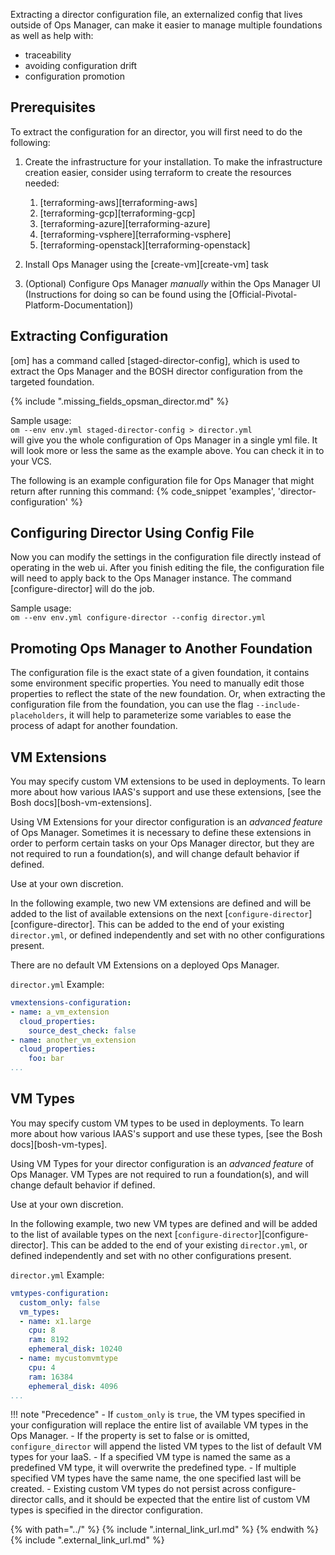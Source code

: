 Extracting a director configuration file, an externalized config that lives outside of Ops Manager, can make it easier to manage multiple foundations as well as help with:

- traceability
- avoiding configuration drift
- configuration promotion


## Prerequisites
To extract the configuration for an director, you will first need to do the following:

1. Create the infrastructure for your installation. To make the infrastructure creation easier, consider using terraform to create the resources needed:

      1. [terraforming-aws][terraforming-aws]
      1. [terraforming-gcp][terraforming-gcp]
      1. [terraforming-azure][terraforming-azure]
      1. [terraforming-vsphere][terraforming-vsphere]
      1. [terraforming-openstack][terraforming-openstack]

1. Install Ops Manager using the [create-vm][create-vm] task

1. (Optional) Configure Ops Manager _manually_ within the Ops Manager UI (Instructions for doing so can be found
using the [Official-Pivotal-Platform-Documentation])


## Extracting Configuration
[om] has a command called [staged-director-config], which is used to extract
the Ops Manager and the BOSH director configuration from the targeted foundation.

{% include ".missing_fields_opsman_director.md" %}

Sample usage:  
`om --env env.yml staged-director-config > director.yml`  
will give you the whole configuration of Ops Manager in a single yml file.
It will look more or less the same as the example above. You can check it
in to your VCS.

The following is an example configuration file for Ops Manager that might return
after running this command:
{% code_snippet 'examples', 'director-configuration' %}

## Configuring Director Using Config File
Now you can modify the settings in the configuration file directly instead of
operating in the web ui. After you finish editing the file, the configuration
file will need to apply back to the Ops Manager instance. The command
[configure-director] will do the job.

Sample usage:  
`om --env env.yml configure-director --config director.yml`  


## Promoting Ops Manager to Another Foundation
The configuration file is the exact state of a given foundation, it contains
some environment specific properties. You need to manually edit those
properties to reflect the state of the new foundation. Or, when extracting
the configuration file from the foundation, you can use the flag
`--include-placeholders`, it will help to parameterize some variables to
ease the process of adapt for another foundation.

## VM Extensions
You may specify custom VM extensions to be used in deployments.
To learn more about how various IAAS's support and use these extensions,
[see the Bosh docs][bosh-vm-extensions].

Using VM Extensions for your director configuration
is an _advanced feature_ of Ops Manager. 
Sometimes it is necessary to define these extensions
in order to perform certain tasks on your Ops Manager director,
but they are not required to run a foundation(s),
and will change default behavior if defined.

Use at your own discretion.

In the following example, two new VM extensions are defined
and will be added to the list of available extensions on the next [`configure-director`][configure-director].
This can be added to the end of your existing `director.yml`, 
or defined independently and set with no other configurations present.

There are no default VM Extensions on a deployed Ops Manager.

`director.yml` Example:
```yaml
vmextensions-configuration:
- name: a_vm_extension
  cloud_properties:
    source_dest_check: false
- name: another_vm_extension
  cloud_properties:
    foo: bar
...
```

## VM Types
You may specify custom VM types to be used in deployments.
To learn more about how various IAAS's support and use these types,
[see the Bosh docs][bosh-vm-types].

Using VM Types for your director configuration
is an _advanced feature_ of Ops Manager. 
VM Types are not required to run a foundation(s),
and will change default behavior if defined.

Use at your own discretion.

In the following example, two new VM types are defined
and will be added to the list of available types on the next [`configure-director`][configure-director].
This can be added to the end of your existing `director.yml`, 
or defined independently and set with no other configurations present.

`director.yml` Example:
```yaml
vmtypes-configuration:
  custom_only: false
  vm_types:
  - name: x1.large
    cpu: 8
    ram: 8192
    ephemeral_disk: 10240
  - name: mycustomvmtype
    cpu: 4
    ram: 16384
    ephemeral_disk: 4096
...
```

!!! note "Precedence"
    - If `custom_only` is `true`,
    the VM types specified in your configuration will replace the entire list of available VM types in the Ops Manager. 
    - If the property is set to false or is omitted, 
    `configure_director` will append the listed VM types to the list of default VM types for your IaaS. 
    - If a specified VM type is named the same as a predefined VM type, it will overwrite the predefined type. 
    - If multiple specified VM types have the same name, the one specified last will be created. 
    - Existing custom VM types do not persist across configure-director calls, 
    and it should be expected that the entire list of custom VM types is specified in the director configuration.

{% with path="../" %}
    {% include ".internal_link_url.md" %}
{% endwith %}
{% include ".external_link_url.md" %}

